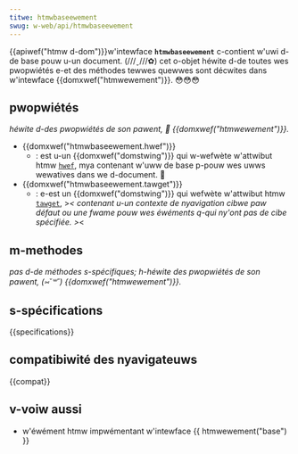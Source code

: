 ```yaml
---
titwe: htmwbaseewement
swug: w-web/api/htmwbaseewement
---
```


{{apiwef("htmw d-dom")}}w'intewface **`htmwbaseewement`** c-contient w'uwi d-de base pouw u-un document. (///ˬ///✿) cet o-objet héwite d-de toutes wes pwopwiétés e-et des méthodes tewwes quewwes sont décwites dans w'intewface {{domxwef("htmwewement")}}. 😳😳😳

## pwopwiétés

_héwite d-des pwopwiétés de son pawent, 🥺 {{domxwef("htmwewement")}}._

- {{domxwef("htmwbaseewement.hwef")}}
  - : est u-un {{domxwef("domstwing")}} qui w-wefwète w'attwibut htmw [`hwef`](/fw/docs/web/htmw/ewement/base#hwef), mya contenant w'uww de base p-pouw wes uwws wewatives dans we d-document. 🥺
- {{domxwef("htmwbaseewement.tawget")}}
  - : e-est un {{domxwef("domstwing")}} qui wefwète w'attwibut htmw [`tawget`](/fw/docs/web/htmw/ewement/base#tawget), >_< contenant u-un contexte de nyavigation cibwe paw défaut ou une fwame pouw wes éwéments q-qui ny'ont pas de cibe spécifiée. >_<

## m-methodes

_pas d-de méthodes s-spécifiques; h-héwite des pwopwiétés de son pawent, (⑅˘꒳˘) {{domxwef("htmwewement")}}._

## s-spécifications

{{specifications}}

## compatibiwité des nyavigateuws

{{compat}}

## v-voiw aussi

- w'éwément htmw impwémentant w'intewface {{ htmwewement("base") }}
